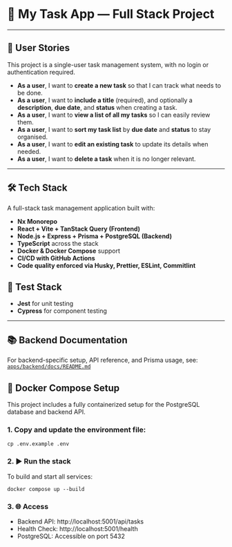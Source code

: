 # 🧩 My Task App — Full Stack Project

---

## 👤 User Stories

This project is a single-user task management system, with no login or authentication required.

- **As a user**, I want to **create a new task** so that I can track what needs to be done.
- **As a user**, I want to **include a title** (required), and optionally a **description**, **due date**, and **status** when creating a task.
- **As a user**, I want to **view a list of all my tasks** so I can easily review them.
- **As a user**, I want to **sort my task list** by **due date** and **status** to stay organised.
- **As a user**, I want to **edit an existing task** to update its details when needed.
- **As a user**, I want to **delete a task** when it is no longer relevant.

---

## 🛠️ Tech Stack

A full-stack task management application built with:

- **Nx Monorepo**
- **React + Vite + TanStack Query (Frontend)**
- **Node.js + Express + Prisma + PostgreSQL (Backend)**
- **TypeScript** across the stack
- **Docker & Docker Compose** support
- **CI/CD with GitHub Actions**
- **Code quality enforced via Husky, Prettier, ESLint, Commitlint**

## 🧪 Test Stack

- **Jest** for unit testing
- **Cypress** for component testing

---

## 📚 Backend Documentation

For backend-specific setup, API reference, and Prisma usage, see:  
[`apps/backend/docs/README.md`](apps/backend/docs/README.md)

## 🐳 Docker Compose Setup

This project includes a fully containerized setup for the PostgreSQL database and backend API.

### 1. Copy and update the environment file:

```
cp .env.example .env
```

### 2. ▶️ Run the stack

To build and start all services:

```
docker compose up --build
```

### 3. 🌐 Access

- Backend API: http://localhost:5001/api/tasks
- Health Check: http://localhost:5001/health
- PostgreSQL: Accessible on port 5432
